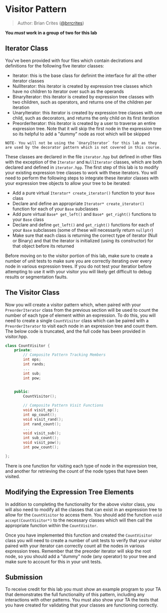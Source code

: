 # Visitor Pattern

> Author: Brian Crites ([@brrcrites](https://github.com/brrcrites))

**You *must* work in a group of two for this lab**

## Iterator Class

You've been provided with four files which contain declrations and definitions for the following five iterator classes:

* Iterator: this is the base class for definint the interface for all the other iterator classes
* NullIterator: this iterator is created by expression tree classes which have no children to iterator over such as the operands
* BinaryIterator: this iterator is created by expression tree classes with two children, such as operators, and returns one of the children per iteration
* UnaryIterator: this iterator is created by expression tree classes with one child, such as decorators, and returns the only child on its first iteration 
* PreorderIterator: this iterator is created by a user to traverse an entire expression tree. Note that it will skip the first node in the expression tree so its helpful to add a "dummy" node as root which will be skipped

``NOTE- You will not be using the `UnaryIterator` for this lab as they are used by the decorator pattern which is not covered in this course.``

These classes are declared in the file `iterator.hpp` but defined in other files with the exception of the `Iterator` and `NullIterator` classes, which are both declared and defined in `iterator.hpp`. The first step of this lab is to modify your existing expression tree classes to work with these iterators. You will need to perform the following steps to integrate these iterator classes with your expression tree objects to allow your tree to be iterated:

* Add a pure virtual `Iterator* create_iterator()` function to your `Base` class
* Declare and define an appropriate `Iterator* create_iterator()` function for each of your `Base` subclasses
* Add pure virtual `Base* get_left()` and `Base* get_right()` functions to your `Base` class
* Declare and define `get_left()` and `get_right()` functions for each of your `Base` subclasses (some of these will necessarily return `nullptr`)
* Make sure that each class is returning the correct type of iterator (Null or Binary) and that the iterator is initialized (using its constructor) for that object before its returned

Before moving on to the visitor portion of this lab, make sure to create a number of unit tests to make sure you are correctly iterating over every node in various expression trees. If you do not test your iteratior before attempting to use it with your visitor you will likely get difficult to debug results or segmentation faults. 

## The Visitor Class

Now you will create a visitor pattern which, when paired with your `PreorderIterator` class from the previous section will be used to count the number of each type of element within an expression. To do this, you will need to create a single `CountVisitor` class which can be paired with a `PreorderIterator` to visit each node in an expression tree and count them. The below code is truncated, and the full code has been provided in visitor.hpp.

```c++
class CountVisitor {
    private:
        // Composite Pattern Tracking Members
        int ops;
        int rands;
        ...
        int sub;
        int pow;
       

    public:
        CountVisitor();

        // Composite Pattern Visit Functions
        void visit_op();
        int op_count();
        void visit_rand();
        int rand_count();
        ...
        void visit_sub();
        int sub_count();
        void visit_pow();
        int pow_count();

};
```

There is one function for visiting each type of node in the expression tree, and another for retrieving the count of the node types that have been visited. 

## Modifying the Expression Tree Elements

In addition to completing the functionality for the above visitor class, you will also need to modify all the classes that can exist in an expression tree to allow for the `CountVisitor` to access them. You should add the function `void accept(CountVisitor*)` to the necessary classes which will then call the appropriate function within the `CountVisitor`.

Once you have implemented this function and created the `CountVisitor` class you will need to create a number of unit tests to verify that your visitor paired with your iterator can correctly count all the nodes in various expression trees. Remember that the preorder iterator will skip the root node, so you should add a "dummy" node (any operator) to your tree and make sure to account for this in your unit tests.

## Submission

To receive credit for this lab you must show an example program to your TA that demonstrates the full functionality of this pattern, including any interactions with other patterns. You must also show your TA the tests that you have created for validating that your classes are functioning correctly.

